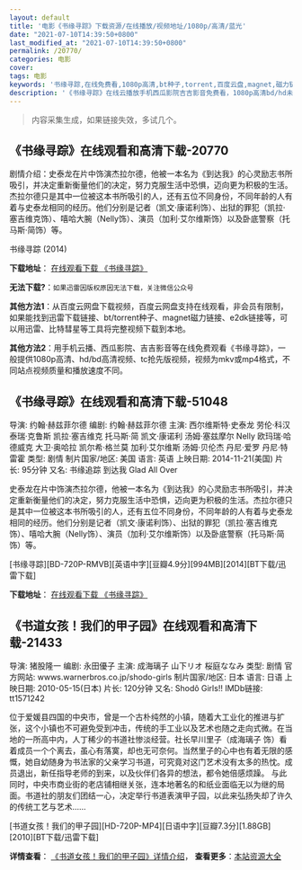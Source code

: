 ```yaml
---
layout: default
title: '电影《书缘寻踪》下载资源/在线播放/视频地址/1080p/高清/蓝光'
date: "2021-07-10T14:39:50+0800"
last_modified_at: "2021-07-10T14:39:50+0800"
permalink: /20770/
categories: 电影
cover:
tags: 电影
keywords: '书缘寻踪,在线免费看,1080p高清,bt种子,torrent,百度云盘,magnet,磁力链,迅雷下载资源'
description: '《书缘寻踪》在线云播放手机西瓜影院吉吉影音免费看，1080p高清bd/hd未删减完整版和tc抢先枪版，mkv/mp4格式，附带bt/torrent种子、magnet/磁力链、百度云盘、网盘资源迅雷下载链接'
---
```


>内容采集生成，如果链接失效，多试几个。


## 《书缘寻踪》在线观看和高清下载-20770

剧情介绍：史泰龙在片中饰演杰拉尔德，他被一本名为《到达我》的心灵励志书所吸引，并决定重新衡量他们的决定，努力克服生活中恐惧，迈向更为积极的生活。杰拉尔德只是其中一位被这本书所吸引的人，还有五位不同身份，不同年龄的人有着与史泰龙相同的经历。他们分别是记者（凯文·康诺利饰）、出狱的罪犯（凯拉·塞吉维克饰）、嘻哈大腕（Nelly饰）、演员（加利·艾尔维斯饰）以及卧底警察（托马斯·简饰）等。


书缘寻踪 (2014)

**下载地址**： [在线观看下载 《书缘寻踪》](https://www.btbtdy.me/btdy/dy1629.html) 


**无法下载?**：`如果迅雷因版权原因无法下载，关注微信公众号 `

**其他方法1**：从百度云网盘下载视频，百度云网盘支持在线观看，非会员有限制，如果能找到迅雷下载链接、bt/torrent种子、magnet磁力链接、e2dk链接等，可以用迅雷、比特彗星等工具将完整视频下载到本地。

**其他方法2**：用手机云播、西瓜影院、吉吉影音等在线免费观看《书缘寻踪》，一般提供1080p高清、hd/bd高清视频、tc抢先版视频，视频为mkv或mp4格式，不同站点视频质量和播放速度不同。


## 《书缘寻踪》在线观看和高清下载-51048

导演: 约翰·赫兹菲尔德 编剧: 约翰·赫兹菲尔德 主演: 西尔维斯特·史泰龙 劳伦·科汉 泰瑞·克鲁斯 凯拉·塞吉维克 托马斯·简 凯文·康诺利 汤姆·塞兹摩尔 Nelly 欧玛瑞·哈德威克 大卫·奥哈拉 凯尔希·格兰莫 加利·艾尔维斯 汤姆·贝伦杰 丹尼·爱罗 丹尼·特雷霍 类型: 剧情 制片国家/地区: 美国 语言: 英语 上映日期: 2014-11-21(美国) 片长: 95分钟 又名: 书缘追踪 到达我 Glad All Over

史泰龙在片中饰演杰拉尔德，他被一本名为《到达我》的心灵励志书所吸引，并决定重新衡量他们的决定，努力克服生活中恐惧，迈向更为积极的生活。杰拉尔德只是其中一位被这本书所吸引的人，还有五位不同身份，不同年龄的人有着与史泰龙相同的经历。他们分别是记者（凯文·康诺利饰）、出狱的罪犯（凯拉·塞吉维克饰）、嘻哈大腕（Nelly饰）、演员（加利·艾尔维斯饰）以及卧底警察（托马斯·简饰）等。


[书缘寻踪][BD-720P-RMVB][英语中字][豆瓣4.9分][994MB][2014][BT下载/迅雷下载]

**下载地址**： [在线观看下载 《书缘寻踪》](https://www.btdx8.com/torrent/reach_me_2014.html) 


## 《书道女孩！我们的甲子园》在线观看和高清下载-21433

导演: 猪股隆一 编剧: 永田優子 主演: 成海璃子 山下リオ 桜庭ななみ 类型: 剧情 官方网站: wwws.warnerbros.co.jp/shodo-girls 制片国家/地区: 日本 语言: 日语 上映日期: 2010-05-15(日本) 片长: 120分钟 又名: Shodô Girls!! IMDb链接: tt1571242

位于爱媛县四国的中央市，曾是一个古朴纯然的小镇，随着大工业化的推进与扩张，这个小镇也不可避免受到冲击，传统的手工业以及艺术也随之走向式微。在当地的一所高中内，人丁稀少的书道社惨淡经营。社长早川里子（成海璃子 饰）看着成员一个个离去，虽心有落寞，却也无可奈何。当然里子的心中也有着无限的感慨，她自幼随身为书法家的父亲学习书道，可究竟对这门艺术没有太多的热忱。成员退出，新任指导老师的到来，以及伙伴们各异的想法，都令她倍感烦躁。 与此同时，中央市商业街的老店铺相继关张，连本地著名的和纸业面临无以为继的局面。书道社的朋友们团结一心，决定举行书道表演甲子园，以此来弘扬失却了许久的传统工艺与艺术……


[书道女孩！我们的甲子园][HD-720P-MP4][日语中字][豆瓣7.3分][1.88GB][2010][BT下载/迅雷下载]

**详情查看**： [《书道女孩！我们的甲子园》详情介绍](/movie/21433/)， **查看更多**：[本站资源大全](/movie/t/all/)

